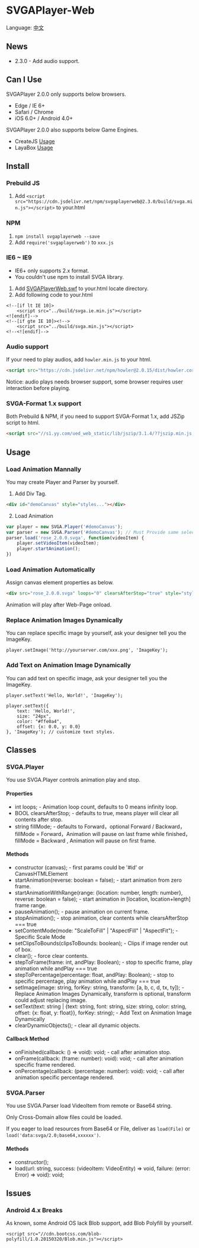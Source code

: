 # SVGAPlayer-Web

Language: [中文](README.zh.md)

## News

* 2.3.0 - Add audio support.

## Can I Use

SVGAPlayer 2.0.0 only supports below browsers.

* Edge / IE 6+
* Safari / Chrome
* iOS 6.0+ / Android 4.0+

SVGAPlayer 2.0.0 also supports below Game Engines.

* CreateJS [Usage](CreateJS.README.md)
* LayaBox [Usage](LayaBox.README.md)

## Install

### Prebuild JS

1. Add ```<script src="https://cdn.jsdelivr.net/npm/svgaplayerweb@2.3.0/build/svga.min.js"></script>``` to your.html

### NPM

1. ```npm install svgaplayerweb --save```
2. Add ``` require('svgaplayerweb') ``` to ```xxx.js```

### IE6 ~ IE9

* IE6+ only supports 2.x format.
* You couldn't use npm to install SVGA library.

1. Add [SVGAPlayerWeb.swf](https://github.com/yyued/SVGAPlayer-Web/blob/master/tests/SVGAPlayerWeb.swf) to your.html locate directory.
2. Add following code to your.html

```
<!--[if lt IE 10]> 
    <script src="../build/svga.ie.min.js"></script>
<![endif]-->
<!--[if gte IE 10]><!-->
    <script src="../build/svga.min.js"></script>
<!--<![endif]-->
```

### Audio support

If your need to play audios, add ```howler.min.js``` to your html.

```html
<script src="https://cdn.jsdelivr.net/npm/howler@2.0.15/dist/howler.core.min.js"></script>
```

Notice: audio plays needs browser support, some browser requires user interaction before playing.

### SVGA-Format 1.x support

Both Prebuild & NPM, if you need to support SVGA-Format 1.x, add JSZip script to html.

```html
<script src="//s1.yy.com/ued_web_static/lib/jszip/3.1.4/??jszip.min.js,jszip-utils.min.js" charset="utf-8"></script>
```

## Usage

### Load Animation Mannally

You may create Player and Parser by yourself.

1. Add Div Tag.

```html
<div id="demoCanvas" style="styles..."></div>
```

2. Load Animation

```js
var player = new SVGA.Player('#demoCanvas');
var parser = new SVGA.Parser('#demoCanvas'); // Must Provide same selector eg:#demoCanvas IF support IE6+
parser.load('rose_2.0.0.svga', function(videoItem) {
    player.setVideoItem(videoItem);
    player.startAnimation();
})
```

### Load Animation Automatically

Assign canvas element properties as below.

```html
<div src="rose_2.0.0.svga" loops="0" clearsAfterStop="true" style="styles..."></div>
```

Animation will play after Web-Page onload.

### Replace Animation Images Dynamically

You can replace specific image by yourself, ask your designer tell you the ImageKey.

```
player.setImage('http://yourserver.com/xxx.png', 'ImageKey');
```

### Add Text on Animation Image Dynamically

You can add text on specific image, ask your designer tell you the ImageKey.

```
player.setText('Hello, World!', 'ImageKey');
```

```
player.setText({ 
    text: 'Hello, World!', 
    size: "24px", 
    color: "#ffe0a4",
    offset: {x: 0.0, y: 0.0}
}, 'ImageKey'); // customize text styles.
```

## Classes

### SVGA.Player

You use SVGA.Player controls animation play and stop.

#### Properties

* int loops; - Animation loop count, defaults to 0 means infinity loop.
* BOOL clearsAfterStop; - defaults to true, means player will clear all contents after stop.
* string fillMode; - defaults to Forward，optional Forward / Backward，fillMode = Forward，Animation will pause on last frame while finished，fillMode = Backward , Animation will pause on first frame.

#### Methods

* constructor (canvas); - first params could be '#id' or CanvasHTMLElement
* startAnimation(reverse: boolean = false); - start animation from zero frame.
* startAnimationWithRange(range: {location: number, length: number}, reverse: boolean = false); - start animation in [location, location+length] frame range.
* pauseAnimation(); - pause animation on current frame.
* stopAnimation(); - stop animation, clear contents while clearsAfterStop === true
* setContentMode(mode: "ScaleToFill" | "AspectFill" | "AspectFit"); - Specific Scale Mode
* setClipsToBounds(clipsToBounds: boolean); - Clips if image render out of box.
* clear(); - force clear contents.
* stepToFrame(frame: int, andPlay: Boolean); - stop to specific frame, play animation while andPlay === true
* stepToPercentage(percentage: float, andPlay: Boolean); - stop to specific percentage, play animation while andPlay === true
* setImage(image: string, forKey: string, transform: [a, b, c, d, tx, ty]); - Replace Animation Images Dynamically, transform is optional, transform could adjust replacing image.
* setText(text: string | {text: string, font: string, size: string, color: string, offset: {x: float, y: float}}, forKey: string); - Add Text on Animation Image Dynamically
* clearDynamicObjects(); - clear all dynamic objects.

#### Callback Method
* onFinished(callback: () => void): void; - call after animation stop.
* onFrame(callback: (frame: number): void): void; - call after animation specific frame rendered.
* onPercentage(callback: (percentage: number): void): void; - call after animation specific percentage rendered.

### SVGA.Parser

You use SVGA.Parser load VideoItem from remote or Base64 string.

Only Cross-Domain allow files could be loaded.

If you eager to load resources from Base64 or File, deliver as ```load(File)``` or ```load('data:svga/2.0;base64,xxxxxx')```.

#### Methods

* constructor();
* load(url: string, success: (videoItem: VideoEntity) => void, failure: (error: Error) => void): void;

## Issues

### Android 4.x Breaks

As known, some Android OS lack Blob support, add Blob Polyfill by yourself.

```
<script src="//cdn.bootcss.com/blob-polyfill/1.0.20150320/Blob.min.js"></script>
```
